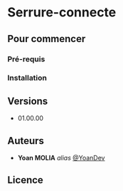 # Serrure-connecte

## Pour commencer

### Pré-requis

### Installation

## Versions
* 01.00.00

## Auteurs
* **Yoan MOLIA** _alias_ [@YoanDev](https://github.com/YoanDev)

## Licence

